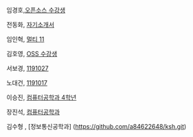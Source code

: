 ﻿
<!--- 
(이름,  github URL)
예제 : 
김남윤, [한성대 교수] (https://github.com/stelladream/studentCVs.git)

홍길동, [멋쟁이](https://github.com/stelladream/studentCVs.git)

--->
임경호,[오픈소스 수강생](https://github.com/Limky/specification.git)

전동화, [자기소개서](https://github.com/wjsehdghk/MyRepo.git)

임인혁, [멀티 11](https://github.com/inhyuck222/CV.git)

김호영, [OSS 수강생](https://github.com/kimtm60/resume.git)

서보경, [1191027](https://github.com/qhrud8015/testGit.wiki.git)

노대건, [1191017](https://github.com/nihil0821/resume.git)

이승진, [컴퓨터공학과 4학년](https://github.com/leeseung/Capston2/blob/master/self-introduction.md)

장진석, [컴퓨터공학과](https://github.com/JinseokJang/repo.git)

김수형 , [정보통신공학과] (https://github.com/a84622648/ksh.git)

